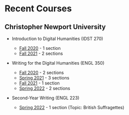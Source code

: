 # Recent Courses

## Christopher Newport University

* Introduction to Digital Humanities (IDST 270)
  * [Fall 2020](https://deanna-stover.github.io/coursesCNU/2020/idst270fall2020) - 1 section
  * [Fall 2021](https://deanna-stover.github.io/coursesCNU/2021/idst270fall2021) - 2 sections
  
* Writing for the Digital Humanities (ENGL 350)
  * [Fall 2020](https://deanna-stover.github.io/coursesCNU/2020/engl350fall2020) - 2 sections
  * [Spring 2021](https://deanna-stover.github.io/coursesCNU/2021/engl350spring2021) - 3 sections
  * [Fall 2021](https://deanna-stover.github.io/coursesCNU/2021/engl350fall2021) - 1 section
  * [Spring 2022](https://deanna-stover.github.io/coursesCNU/2022/engl350spring2022) - 2 sections

* Second-Year Writing (ENGL 223)
  * [Spring 2022](https://deanna-stover.github.io/coursesCNU/2022/engl223spring2022) - 1 section (Topic: British Suffragettes)
